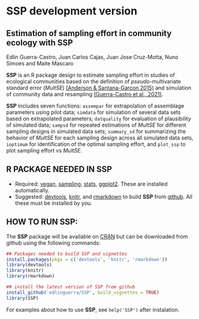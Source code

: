 
<!-- README.md is generated from README.Rmd. Please edit that file -->

# SSP development version

## Estimation of sampling effort in community ecology with SSP

Edlin Guerra-Castro, Juan Carlos Cajas, Juan Jose Cruz-Motta, Nuno
Simoes and Maite Mascaro

**SSP** is an R package design to estimate sampling effort in studies of
ecological communities based on the definition of *pseudo*-multivariate
standard error (*MultSE*) [(Anderson & Santana-Garcon
2015)](https://doi.org/10.1111/ele.12385) and simulation of community
data and resampling [(Guerra-Castro et al.,
2021)](https://doi.org/10.1111/ecog.05284).

**SSP** includes seven functions: `assempar` for extrapolation of
assemblage parameters using pilot data; `simdata` for simulation of
several data sets based on extrapolated parameters; `datquality` for
evaluation of plausibility of simulated data; `sampsd` for repeated
estimations of *MultSE* for different sampling designs in simulated data
sets; `summary_sd` for summarizing the behavior of *MultSE* for each
sampling design across all simulated data sets, `ioptimum` for
identification of the optimal sampling effort, and `plot_ssp` to plot
sampling effort vs *MultSE*.

## R PACKAGE NEEDED IN SSP

- Required: [vegan](https://CRAN.R-project.org/package=vegan),
  [sampling](https://CRAN.R-project.org/package=sampling),
  [stats](https://CRAN.R-project.org/package=STAT),
  [ggplot2](https://CRAN.R-project.org/package=ggplot2). These are
  installed automatically.
- Suggested: [devtools](https://CRAN.R-project.org/package=devtools),
  [knitr](https://CRAN.R-project.org/package=knitr), and
  [rmarkdown](https://CRAN.R-project.org/package=rmarkdown) to build
  **SSP** from [github](https://github.com/edlinguerra/SSP). All these
  must be installed by you.

## HOW TO RUN SSP:

The **SSP** package will be available on
[CRAN](https://cran.r-project.org/) but can be downloaded from github
using the following commands:

``` r
## Packages needed to build SSP and vignettes
install.packages(pkgs = c('devtools', 'knitr', 'rmarkdown'))
library(devtools)
library(knitr)
library(rmarkdown)

## install the latest version of SSP from github
install_github('edlinguerra/SSP', build_vignettes = TRUE)
library(SSP)
```

For examples about how to use **SSP**, see `help('SSP')` after
instalation.
